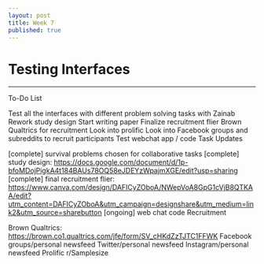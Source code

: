 ```yaml
---
layout: post
title: Week 7
published: true
---
```


# Testing Interfaces
***
To-Do List

Test all the interfaces with different problem solving tasks with Zainab
Rework study design
Start writing paper
Finalize recruitment flier
Brown Qualtrics for recruitment
Look into prolific
Look into Facebook groups and subreddits to recruit participants
Test webchat app / code
Task Updates

[complete] survival problems chosen for collaborative tasks
[complete] study design: https://docs.google.com/document/d/1p-bfoMDojPigkA4t184BAUs78OQ58eJDEYzWpajmXGE/edit?usp=sharing
[complete] final recruitment flier: https://www.canva.com/design/DAFICyZOboA/NWepVoA8GpG1cVjB8QTKAA/edit?utm_content=DAFICyZOboA&utm_campaign=designshare&utm_medium=link2&utm_source=sharebutton
[ongoing] web chat code
Recruitment

Brown Qualtrics: https://brown.co1.qualtrics.com/jfe/form/SV_cHKdZzTJTC1FFWK
Facebook groups/personal newsfeed
Twitter/personal newsfeed
Instagram/personal newsfeed
Prolific
r/Samplesize

